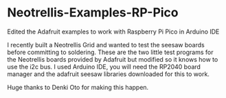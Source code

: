 # Neotrellis-Examples-RP-Pico
Edited the Adafruit examples to work with Raspberry Pi Pico in Arduino IDE

I recently built a Neotrellis Grid and wanted to test the seesaw boards before committing to soldering. These are the two little test programs for the Neotrellis boards provided by Adafruit but modified so it knows how to use the i2c bus. I used Arduino IDE, you will need the RP2040 board manager and the adafruit seesaw libraries downloaded for this to work.

Huge thanks to Denki Oto for making this happen.
